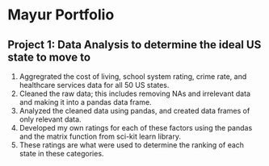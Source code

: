 # Mayur Portfolio #

## **Project 1: Data Analysis to determine the ideal US state to move to**
1. Aggregrated the cost of living, school system rating, crime rate, and healthcare services data for all 50 US states.
2. Cleaned the raw data; this includes removing NAs and irrelevant data and making it into a pandas data frame.
3. Analyzed the cleaned data using pandas, and created data frames of only relevant data.
4. Developed my own ratings for each of these factors using the pandas and the matrix function from sci-kit learn library.
5. These ratings are what were used to determine the ranking of each state in these categories.


